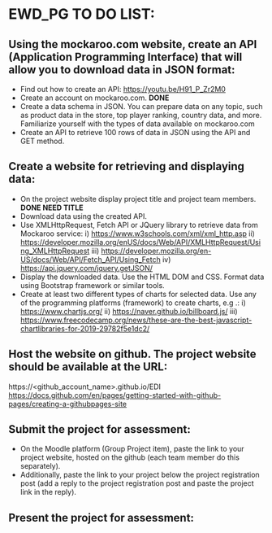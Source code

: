 
# EWD_PG TO DO LIST:

## Using the mockaroo.com website, create an API (Application Programming Interface) that will allow you to download data in JSON format:

- Find out how to create an API: https://youtu.be/H91_P_Zr2M0
- Create an account on mockaroo.com. **DONE**
- Create a data schema in JSON. You can prepare data on any topic, such as product data in the store, top player ranking, country data, and more. Familiarize yourself with the types of data available on mockaroo.com
- Create an API to retrieve 100 rows of data in JSON using the API and GET method.

## Create a website for retrieving and displaying data:

- On the project website display project title and project team members. **DONE NEED TITLE**
- Download data using the created API.
- Use XMLHttpRequest, Fetch API or JQuery library to retrieve data from Mockaroo service: 
i) https://www.w3schools.com/xml/xml_http.asp
ii) https://developer.mozilla.org/enUS/docs/Web/API/XMLHttpRequest/Using_XMLHttpRequest
iii) https://developer.mozilla.org/en-US/docs/Web/API/Fetch_API/Using_Fetch
iv) https://api.jquery.com/jquery.getJSON/
- Display the downloaded data. Use the HTML DOM and CSS. Format data using Bootstrap framework or similar tools.
- Create at least two different types of charts for selected data. Use any of the programming platforms (framework) to create charts, e.g .:
i) https://www.chartjs.org/
ii) https://naver.github.io/billboard.js/
iii) https://www.freecodecamp.org/news/these-are-the-best-javascript-chartlibraries-for-2019-29782f5e1dc2/

## Host the website on github. The project website should be available at the URL:

https://<github_account_name>.github.io/EDI
https://docs.github.com/en/pages/getting-started-with-github-pages/creating-a-githubpages-site

## Submit the project for assessment:
- On the Moodle platform (Group Project item), paste the link to your project website, hosted on the github (each team member do this separately).
- Additionally, paste the link to your project below the project registration post (add a reply to the project registration post and paste the project link in the reply).

## Present the project for assessment:
